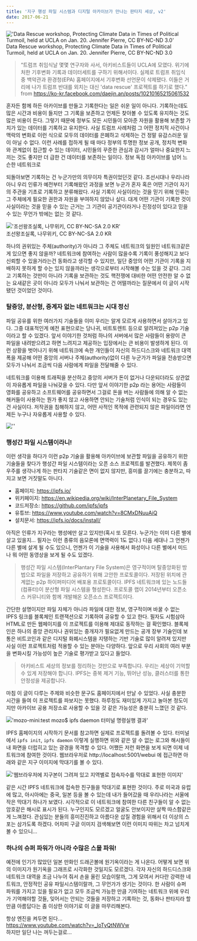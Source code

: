```yaml
---
title: '지구 행성 파일 시스템과 디지털 아카이브가 만나는 판타지 세상, v2'
date: 2017-06-21
---
```


!['Data Rescue workshop, Protecting Climate Data in Times of Political Turmoil, held at UCLA on Jan. 20. Jennifer Pierre, CC BY-NC-ND 3.0'](/uploads/2017-06-21/image1.jpg)    
Data Rescue workshop, Protecting Climate Data in Times of Political Turmoil, held at UCLA on Jan. 20. Jennifer Pierre, CC BY-NC-ND 3.0

> “트럼프 취임식날 몇몇 연구자와 사서, 아키비스트들이 UCLA에 모였다. 위기에 처한 기후변화 기록과 데이터세트를 구하기 위해서이다. 실제로 트럼프 취임식 중 백악관과 환경청(EPA) 홈페이지에서 기후변화 선언문이 삭제됐다. 이들은 거리에 나가 트럼프 반대를 외치는 대신 'data rescue' 프로젝트를 하기로 했다.”
from https://ko-kr.facebook.com/daejin.an/posts/10210165215061532

혼자든 함께 하든 아카이브를 만들고 기록한다는 일은 쉬운 일이 아니다. 기록하는데도 많은 시간과 비용이 들지만 그 기록을 보존하고 언제든 찾아볼 수 있도록 유지하는 것도 많은 비용이 든다. 그렇기 때문에 정부도 모든 시민들이 모아준 자원을 활용해 보존할 가치가 있는 데이터를 기록하고 유지한다. 사실 트럼프 사례처럼 그 어떤 정치적 사건이나 맥락의 변화로 이런 식으로 모두의 데이터를 은폐하고 삭제하는 건 정말 유감스러운 일이 아닐 수 없다. 이런 사례를 접하게 될 때 마다 정부의 투명한 정보 공개, 정치적 변화와 관계없이 접근할 수 있는 데이터, 시민들의 꾸준한 관심과 감시가 얼마나 중요한지 느끼는 것도 좋지만 더 급한 건 데이터를 보존하는 일이다.
정보 독점 아카이브를 넘어 느슨한 네트워크로

되돌아보면 기록하는 건 누군가만의 의무이자 특권이었던것 같다. 조선시대나 우리나라 아니 우리 인류가 예전부터 기록해왔던 과정을 보면 누군가 혼자 혹은 어떤 기관이 자기의 주관을 기초로 기록하고 분류해왔다. 사실 기록이 사실이라는 것을 믿기 위해 인류는 그 주체에게 필요한 권한과 자원을 부여하지 않았나 싶다. 대게 어떤 기관이 기록한 것이 사실이라는 것을 믿을 수 있는 근거는 그 기관이 공기관이라거나 진정성이 있다고 믿을 수 있는 무언가 밖에는 없는 것 같다. 

!['조선왕조실록, 나무위키, CC BY-NC-SA 2.0 KR'](/uploads/2017-06-21/image2.jpg)    
조선왕조실록, 나무위키, CC BY-NC-SA 2.0 KR

하나의 권위있는 주체(authority)가 아니라 그 주체도 네트워크의 일원인 네트워크같은게 있으면 좋지 않을까? 네트워크에 참여하는 사람이 많을수록 기록이 풍성해지고 보다 신뢰할 수 있을거라는건 동화라고 생각할 수 있지만, 일단 중앙의 어떤 기관이 기록을 지배하지 못하게 할 수는 있지 않을까라는 생각으로부터 시작해볼 수는 있을 것 같다. 그리고 기록하는 것만이 아니라 기록을 보관하는 것도 핵전쟁에 대비한 어떤 안전한 알 수 없는 요새같은 곳이 아니라 모두가 나눠서 보관하는 건 어떨까라는 질문에서 이 글이 시작됐던 것이었던 것이다.

### 탈중앙, 분산형, 중계자 없는 네트워크는 시대 정신 

파일 공유를 위한 여러가지 기술들을 이미 우리는 알게 모르게 사용하면서 살아가고 있다. 그중 대표적인게 예전 표현으로는 당나귀, 비트토렌트 등으로 알려져있는 p2p 기술이라고 할 수 있겠다. 앞서 이야기한 것처럼 하나의 서버에서 많은 사람들이 용량이 큰 파일을 내려받으려고 하면 느려지고 제공하는 입장에서는 큰 비용이 발생하게 된다. 이런 상황을 벗어나기 위해 네트워크에 속한 개인들이 자신의 하드디스크와 네트워크 대역폭을 제공해 어떤 중앙의 서버나 주체(authority)없이 다른 누군가가 파일을 전송받으면 모두가 나눠서 조금씩 다음 사람에게 파일을 전달해줄 수 있다. 

네트워크를 이용해 트래픽을 분산하고 중앙의 서버가 돈이 없거나 다운되더라도 상관없이 자유롭게 파일을 나눠갖을 수 있다. 다만 앞서 이야기한 p2p 라는 용어는 사람들이 영화를 공유하고 소프트웨어를 공유하면서 그걸로 돈을 버는 사람들에 의해 알 수 없는 해커들이 사용하는 뭔가 좋지 않고 사용하면 안되는 기술처럼 인식이 되는 경우도 있는 건 사실이다. 저작권을 침해하지 않고, 어떤 사적인 목적에 관련되지 않은 파일이라면 언제든 누구나 자유롭게 사용할 수 있다.

![''](/uploads/2017-06-21/image3.jpg)    

### 행성간 파일 시스템이라니!

이런 생각을 하다가 이런 p2p 기술을 활용해 아카이브에 보관할 파일을 공유하기 위한 기술들을 찾다가 행성간 파일 시스템이라는 오픈 소스 프로젝트를 발견했다. 제목이 좀 우주를 생각나게 하는 판타지 기술같은 면이 없지 않지만, 흥미를 끌기에는 충분하고, 따지고 보면 거짓말도 아니다. 

- 홈페이지: https://ipfs.io/
- 위키페이지:  https://en.wikipedia.org/wiki/InterPlanetary_File_System
- 코드저장소: https://github.com/ipfs/ipfs
- 유튜브: https://www.youtube.com/watch?v=8CMxDNuuAiQ
- 설치문서: https://ipfs.io/docs/install/

아직은 인류가 지구라는 행성에만 살고 있지만(혹시 또 모른다. 누군가는 이미 다른 별에 살고 있을지… 필자는 이런 종류의 음모론에 면역력이 1도 없다.) 다음 세대나 그 언젠가 다른 별에 살게 될 수도 있으니, 언젠가 이 기술을 사용해서 화성이나 다른 별에서 미드나 뭐 어떤 동영상을 보게 될 수도 있겠다. 

> 행성간 파일 시스템(InterPlantary File System)은 영구적이며 탈중앙화된 방법으로 파일을 저장하고 공유하기 위해 고안한 프로토콜이다. 저장된 위치에 관계없는 p2p 하이퍼미디어 배포용 프로토콜이다. IPFS 네트워크에 있는 노드들(컴퓨터)이 분산형 파일 시스템을 형성한다. 프로토콜 랩이 2014년부터 오픈소스 커뮤니티와 함께 개발해온 오픈소스 프로젝트이다.

간단한 설명이지만 파일 자체가 아니라 파일에 대한 정보, 영구적이며 바꿀 수 없는 IPFS 링크를 블록체인 트랜잭션으로 기록하여 공유할 수 있고 한다. 필자도 시험삼아 HTML로 만든 웹페이지를 이 프로젝트를 이용해 제대로 동작하는 걸 확인했다. 블록체인은 하나의 중앙 관리자나 권위있는 중개자가 필요없게 만드는 공개 장부 기술인데 보통은 비트코인과 같은 디지털 화폐시스템을 지탱하는 기반 기술로 많이 알려져 있지만 사실 이런 프로젝트처럼 적용할 수 있는 분야는 다양하다. 앞으로 우리 사회의 여러 부분을 변화시킬 가능성이 높은 기술로 평가받고 있다고 들었다.

> 아키비스트
세상의 정보를 정리하는 것만으로 부족합니다. 우리는 세상이 기억할 수 있게 저장해야 합니다. IPFS는 중복 제거 기능, 뛰어난 성능, 클러스터를 통한 안정성을 제공합니다.  

마침 이 글이 다루는 주제와 비슷한 문구도 홈페이지에서 만날 수 있었다. 사실 충분한 시간을 들여 이 프로젝트를 파보지는 못했다. 하루정도 재미있게 가지고 놀아본 정도이지만 아카이브 공용 저장소로 사용할 수 있을 것 같은 가능성은 충분히 느꼈던 것 같다.

!['mozo-mini:test mozo$ ipfs daemon 터미널 명령실행 결과'](/uploads/2017-06-21/image4.png)    

IPFS 홈페이지의 시작하기 문서를 참고하면 실제로 프로젝트를 돌려볼 수 있다. 터미널에서 ```ipfs init```, ```ipfs daemon``` 이렇게 실행하면 위와 같은 알 수 없는 로그와 해시들이 내 화면을 더럽히고 있는 광경을 목격할 수 있다. 어쨌든 저런 화면을 보게 되면 이제 네트워크에 참여한 것이다. 웹브라우저로  http://localhost:5001/webui 에 접근하면 아래와 같은 지구 이미지에 막대기를 볼 수 있다. 

!['웹브라우저에 지구본이 그려져 있고 지역별로 접속자수를 막대로 표현한 이미지'](/uploads/2017-06-21/image5.jpg)    

같은 시간 IPFS 네트워크에 접속한 친구들을 막대기로 표현한 것이다. 주로 미국과 유럽에 많고, 아시아에는 중국, 일본 등을 볼 수 있는데 내가 들어갔을 때 우리나라는 서울에 작은 막대기 하나가 보였다. 시각적으로 이 네트워크에 참여한 다른 친구들이 알 수 없는 암호같은 해시로 표시가 된다. 누구인지도 모르겠고 얼굴도 안보이지만 살짝 따스함같은게 느껴졌다. 관심있는 분들의 흥미진진하고 아름다운 삽질 경험을 위해서 더 이상의 스포는 삼가도록 하겠다. 어차피 구글 이미지 검색해보면 이런 이미지 따위는 차고 넘치게 볼 수 있으니...

### 하나의 슈퍼 파워가 아니라 수많은 스몰 파워!

예전에 인기가 많았던 일본 만화인 드래곤볼에 원기옥이라는 게 나온다. 어떻게 보면 위의 이미지가 원기옥을 그래프로 시각화한 것일지도 모르겠다. 각자 자신의 하드디스크와 네트워크 대역을 조금 나누어 줘서 손을 올린 모습이랄까, 그게 모여서 커다란 강력한 네트워크, 안정적인 공유 파일시스템이랄까, 그 무언가가 생기는 것이다. 한 사람이 슈퍼 파워를 가지고 있을 필요가 없고 모두 조금씩 가능한 만큼 기여하는 네트워크 위에 우리가 기억해야할 것들, 잊어서는 안되는 것들을 저장하고 기록하는 것, 동화나 판타지라 할만큼 아름답다는 좀 이상한 이야기로 이 글을 마무리해본다.

항상 엔진을 켜두면 된다...    
<https://www.youtube.com/watch?v=_loTyQtNWVw>     
하지만 일단 나는 꺼두는걸로...    
